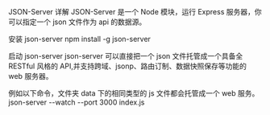 JSON-Server 详解
JSON-Server 是一个 Node 模块，运行 Express 服务器，你可以指定一个 json 文件作为 api 的数据源。

安装 json-server
npm install -g json-server

启动 json-server
json-server 可以直接把一个 json 文件托管成一个具备全 RESTful 风格的 API,并支持跨域、jsonp、路由订制、数据快照保存等功能的 web 服务器。

例如以下命令，文件夹 data 下的相同类型的 js 文件都会托管成一个 web 服务。
json-server --watch --port 3000 index.js
